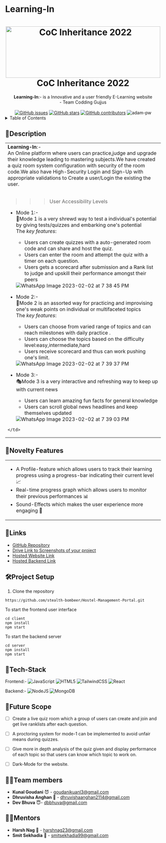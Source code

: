 # Learning-In

<h1 align="center">
  <a href="https://github.com/CommunityOfCoders/Inheritance-2022">
    <img src="https://res.cloudinary.com/dn6vz8exv/image/upload/v1665664791/inh_zzefoy.jpg" alt="CoC Inheritance 2022" width="500" height="166">
   </a>
   
  <br>
  CoC Inheritance 2022
</h1>

<div align="center">
   <strong>Learning-In</strong>:- is a Innovative and a user friendly E-Learning website <br>
  - Team Codding Gujjus <br> <br>
  <a href="https://github.com/stealth-bombeer/Learning-In/stargazers"><img alt="GitHub issues" src="https://img.shields.io/github/stars/stealth-bombeer/Learning-In"></a>
  <a href="https://github.com/stealth-bombeer/Learning-In/network/members"><img alt="GitHub stars" src="https://img.shields.io/github/forks/stealth-bombeer/Learning-In"></a>
  <a href="https://github.com/stealth-bombeer/Learning-In/issues"><img alt="GitHub contributors" src="https://img.shields.io/github/issues/stealth-bombeer/Learning-In"></a>
    <img src="https://komarev.com/ghpvc/?username=Learning-In&label=Project%20views&color=0e75b6&style=flat"
    alt="adam-pw" /> 
</div>

<details>
<summary>Table of Contents</summary>

- [Description](#description)
- [Links](#links)
- [Tech Stack](#tech-stack)
- [Novelty Features](#novelty features)
- [Future Scope](#future-scope)
- [Project Setup](#project-setup)
- [Team Members](#team-members)
- [Mentors](#mentors)
- [Screenshots](#screenshots)

</details>


## 📝Description

<div align="center">
<table>
  <tr>
    <td>
<strong>Learning-In</strong>:- <br>
      An Online platform where users can practice,judge and upgrade their knowledge leading to mastering subjects.We have created a quiz room system configuration with security of the room code.We also have High-Security Login and Sign-Up with appropriate validations to Create a user/Login the existing the user.    
<br><br>
   
 >>>User Accessibility Levels
      
- Mode 1:-<br>
      🚀Mode 1 is a very shrewd way to test a individual's potential by giving tests/quizzes and embarking one's potential <br>
     The <i>key features</i>:
      <ul>
        <li> Users can create quizzes with a auto-generated room code and can share and host the quiz.
          <li> Users can enter the room and attempt the quiz with a timer on each question.
            <li> Users gets a scorecard after submission and a Rank list to judge and upskill their performance amongst their peers
      </ul>
      ![WhatsApp Image 2023-02-02 at 7 38 45 PM](https://user-images.githubusercontent.com/96366867/216354473-5812347e-f869-47dd-94b2-9223c55735a4.jpeg)

             
- Mode 2:-<br>
            🎯Mode 2 is an assorted way for practicing and improvising one's weak points on individual or multifaceted topics<br>
      The <i>key features</i>:
      <ul>
          <li> Users can choose from varied range of topics and can reach milestones with daily practice .
            <li> Users can choose the topics based on the difficulty level:easy,intermediate,hard  
              <li> Users receive scorecard and thus can work pushing one's limit.
      </ul>
      ![WhatsApp Image 2023-02-02 at 7 39 37 PM](https://user-images.githubusercontent.com/96366867/216354716-8361e9e1-7e39-4f0f-84b0-b9f9f2dafd7d.jpeg)

      
      
- Mode 3:-<br>
           🎭Mode 3 is a very interactive and refreshing way to keep up with current news<br>
      <ul>
          <li> Users can learn amazing fun facts for general knowledge 
            <li> Users can scroll global news headlines and keep themselves updated          
      </ul>
      ![WhatsApp Image 2023-02-02 at 7 39 03 PM](https://user-images.githubusercontent.com/96366867/216354941-4864f462-e84b-44d6-9c12-2e565e08cbdc.jpeg)

<div>
  
  </div>
      
  
     
    </td>
  </tr>
  </table>
  </div>
  
 ## 🌟Novelty Features 
  <div align="center">
  <table>
  <tr>
  <td>
  <ul>
  <li> A Profile-feature which allows users to track their learning progress using a progress-bar indicating their current level 📈
  <li> Real-time progress graph which allows users to monitor their previous performances 📊
  <li> Sound-Effects which makes the user experience more engaging 🎵
  </td>
  </tr>
  </table>
    </div>
  
 ## 🔗Links

- [GitHub Repository](https://github.com/stealth-bombeer/Learning-In)
- [Drive Link to Screenshots of your project](https://drive.google.com/folderview?id=1UQhwGt7wJ9Zcc5BxzoybNOhZbDISaPpO)
- [Hosted Website Link](https://learning-68mnm46m1-stealth-bombeer.vercel.app/)
- [Hosted Backend Link](https://learning-in-production.up.railway.app/)

  
## 🛠Project Setup


1. Clone the repository
```
https://github.com/stealth-bombeer/Hostel-Management-Portal.git

```
To start the frontend user interface
```
cd client
npm install
npm start
```
To start the backend server
```
cd server
npm install
npm start
```


## 🤖Tech-Stack

Frontend:-
![JavaScript](https://img.shields.io/badge/javascript-%23323330.svg?style=for-the-badge&logo=javascript&logoColor=%23F7DF1E) 
![HTML5](https://img.shields.io/badge/html5-%23E34F26.svg?style=for-the-badge&logo=html5&logoColor=white) 
![TailwindCSS](https://img.shields.io/badge/tailwindcss-%2338B2AC.svg?style=for-the-badge&logo=tailwind-css&logoColor=white) 
![React](https://img.shields.io/badge/react-%2320232a.svg?style=for-the-badge&logo=react&logoColor=%2361DAFB)

Backend:-
![NodeJS](https://img.shields.io/badge/node.js-6DA55F?style=for-the-badge&logo=node.js&logoColor=white)
![MongoDB](https://img.shields.io/badge/MongoDB-%234ea94b.svg?style=for-the-badge&logo=mongodb&logoColor=white)

## 🦅Future Scope
- [ ] Create a live quiz room which a group of users can create and join and get live ranklists after each question.
- [ ] A proctoring system for mode-1 can be implemented to avoid unfair means during quizzes.
- [ ] Give more in depth analysis of the quiz given and display performance of each topic so that users can know which topic to work on.
- [ ] Dark-Mode for the website.



## 👩‍💻Team members

- **Kunal Goudani** 😈 - goudanikuanl3@gmail.com
- **Dhruvisha Anghan** 🐬 - dhruvishaanghan2114@gmail.com
- **Dev Bhuva** 😇- dbbhuva@gmail.com

## 👨‍🏫Mentors

- **Harsh Nag** 🤖 - harshnag23@gmail.com
- **Smit Sekhadia** 👾 - smitsekhadia99@gmail.com
